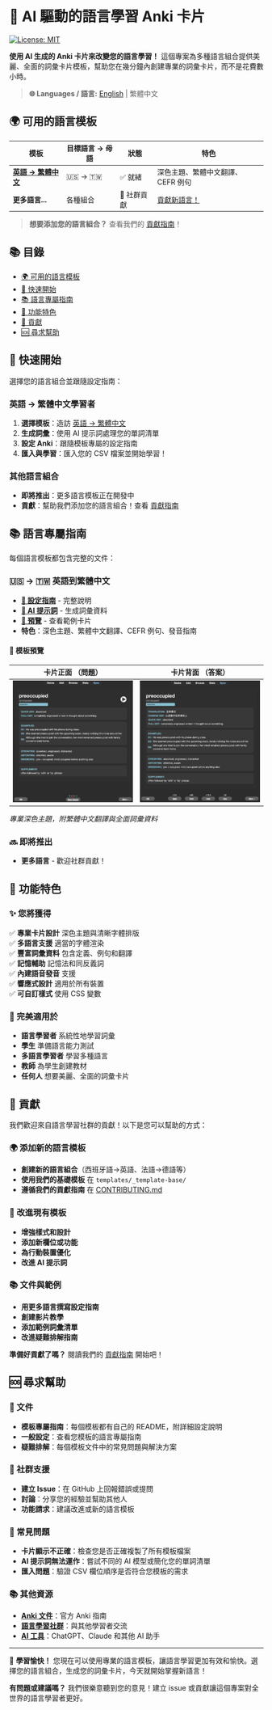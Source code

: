 # 🎯 AI 驅動的語言學習 Anki 卡片

[![License: MIT](https://img.shields.io/badge/License-MIT-yellow.svg)](https://opensource.org/licenses/MIT)

**使用 AI 生成的 Anki 卡片來改變您的語言學習！** 這個專案為多種語言組合提供美麗、全面的詞彙卡片模板，幫助您在幾分鐘內創建專業的詞彙卡片，而不是花費數小時。

> **🌐 Languages / 語言:** [English](../../../README.md) | 繁體中文

## 🌍 可用的語言模板

| 模板 | 目標語言 → 母語 | 狀態 | 特色 |
|------|-----------------|------|------|
| **[英語 → 繁體中文](../../../templates/english-zh-tw)** | 🇺🇸 → 🇹🇼 | ✅ 就緒 | 深色主題、繁體中文翻譯、CEFR 例句 |
| **更多語言...** | 各種組合 | 🔄 社群貢獻 | [貢獻新語言！](../../../CONTRIBUTING.md) |

> **想要添加您的語言組合？** 查看我們的 [貢獻指南](../../../CONTRIBUTING.md)！

## 📚 目錄

- [🌍 可用的語言模板](#-可用的語言模板)
- [🚀 快速開始](#-快速開始)
- [📚 語言專屬指南](#-語言專屬指南)
- [🎨 功能特色](#-功能特色)
- [🤝 貢獻](#-貢獻)
- [🆘 尋求幫助](#-尋求幫助)

## 🚀 快速開始

選擇您的語言組合並跟隨設定指南：

### 英語 → 繁體中文學習者
1. **選擇模板**：造訪 [英語 → 繁體中文](../../../templates/english-zh-tw)
2. **生成詞彙**：使用 AI 提示詞處理您的單詞清單
3. **設定 Anki**：跟隨模板專屬的設定指南
4. **匯入與學習**：匯入您的 CSV 檔案並開始學習！

### 其他語言組合
- **即將推出**：更多語言模板正在開發中
- **貢獻**：幫助我們添加您的語言組合！查看 [貢獻指南](../../../CONTRIBUTING.md)

## 📚 語言專屬指南

每個語言模板都包含完整的文件：

### 🇺🇸 → 🇹🇼 英語到繁體中文
- **[📖 設定指南](../../../templates/english-zh-tw/README.md)** - 完整說明
- **[🤖 AI 提示詞](../../../templates/english-zh-tw/prompt.md)** - 生成詞彙資料
- **[🎨 預覽](../../../templates/english-zh-tw/preview)** - 查看範例卡片
- **特色**：深色主題、繁體中文翻譯、CEFR 例句、發音指南

#### 👀 模板預覽

| **卡片正面** （問題） | **卡片背面** （答案） |
|:--------------------:|:--------------------:|
| ![正面卡片](../../../templates/english-zh-tw/preview/front.png) | ![背面卡片](../../../templates/english-zh-tw/preview/back.png) |

*專業深色主題，附繁體中文翻譯與全面詞彙資料*

### 🔜 即將推出
- **更多語言** - 歡迎社群貢獻！

## 🎨 功能特色

### ✨ 您將獲得
✅ **專業卡片設計** 深色主題與清晰字體排版  
✅ **多語言支援** 適當的字體渲染  
✅ **豐富詞彙資料** 包含定義、例句和翻譯  
✅ **記憶輔助** 記憶法和同反義詞  
✅ **內建語音發音** 支援  
✅ **響應式設計** 適用於所有裝置  
✅ **可自訂樣式** 使用 CSS 變數  

### 🎯 完美適用於
- **語言學習者** 系統性地學習詞彙
- **學生** 準備語言能力測試
- **多語言學習者** 學習多種語言
- **教師** 為學生創建教材
- **任何人** 想要美麗、全面的詞彙卡片

## 🤝 貢獻

我們歡迎來自語言學習社群的貢獻！以下是您可以幫助的方式：

### 🌍 添加新的語言模板
- **創建新的語言組合**（西班牙語→英語、法語→德語等）
- **使用我們的基礎模板** 在 `templates/_template-base/`
- **遵循我們的貢獻指南** 在 [CONTRIBUTING.md](../../../CONTRIBUTING.md)

### 🎨 改進現有模板
- **增強樣式和設計**
- **添加新欄位或功能**
- **為行動裝置優化**
- **改進 AI 提示詞**

### 📚 文件與範例
- **用更多語言撰寫設定指南**
- **創建影片教學**
- **添加範例詞彙清單**
- **改進疑難排解指南**

**準備好貢獻了嗎？** 閱讀我們的 [貢獻指南](../../../CONTRIBUTING.md) 開始吧！

## 🆘 尋求幫助

### 📖 文件
- **模板專屬指南**：每個模板都有自己的 README，附詳細設定說明
- **一般設定**：查看您模板的語言專屬指南
- **疑難排解**：每個模板文件中的常見問題與解決方案

### 💬 社群支援
- **建立 Issue**：在 GitHub 上回報錯誤或提問
- **討論**：分享您的經驗並幫助其他人
- **功能請求**：建議改進或新的語言模板

### 🔧 常見問題
- **卡片顯示不正確**：檢查您是否正確複製了所有模板檔案
- **AI 提示詞無法運作**：嘗試不同的 AI 模型或簡化您的單詞清單
- **匯入問題**：驗證 CSV 欄位順序是否符合您模板的需求

### 📚 其他資源
- **[Anki 文件](https://docs.ankiweb.net/)**：官方 Anki 指南
- **[語言學習社群](https://www.reddit.com/r/languagelearning/)**：與其他學習者交流
- **[AI 工具](https://chat.openai.com/)**：ChatGPT、Claude 和其他 AI 助手

---

🚀 **學習愉快！** 您現在可以使用專業的語言模板，讓語言學習更加有效和愉快。選擇您的語言組合，生成您的詞彙卡片，今天就開始掌握新語言！

**有問題或建議嗎？** 我們很樂意聽到您的意見！建立 issue 或貢獻讓這個專案對全世界的語言學習者更好。